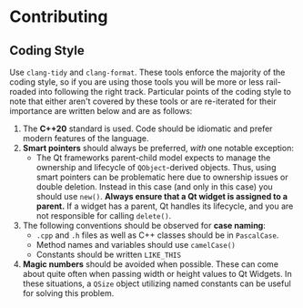 # Contributing


## Coding Style

Use `clang-tidy` and `clang-format`. These tools enforce the majority of the coding style, so if you are using those tools you will be more or less rail-roaded into following the right track. Particular points of the coding style to note that either aren't covered by these tools or are re-iterated for their importance are written below and are as follows:

1. The **C++20** standard is used. Code should be idiomatic and prefer modern features of the language.
2. **Smart pointers** should always be preferred, _with_ one notable exception:
    * The Qt frameworks parent-child model expects to manage the ownership and lifecycle of `QObject`-derived objects. Thus, using smart pointers can be problematic here due to ownership issues or double deletion. Instead in this case (and only in this case) you should use `new()`. **Always ensure that a Qt widget is assigned to a parent.** If a widget has a parent, Qt handles its lifecycle, and you are not responsible for calling `delete()`.
3. The following conventions should be observed for **case naming**:
    *  `.cpp` and `.h` files as well as C++ classes should be in `PascalCase`.
    * Method names and variables should use `camelCase()`
    * Constants should be written `LIKE_THIS`
4. **Magic numbers** should be avoided when possible. These can come about quite often when passing width or height values to Qt Widgets. In these situations, a `QSize` object utilizing named constants can be useful for solving this problem.